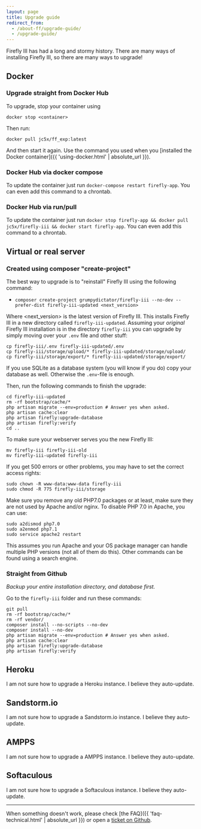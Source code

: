 ```yaml
---
layout: page
title: Upgrade guide
redirect_from:
  - /about-ff/upgrade-guide/
  - /upgrade-guide/
---
```


Firefly III has had a long and stormy history. There are many ways of installing Firefly III, so there are many ways to upgrade!

## Docker
### Upgrade straight from Docker Hub
To upgrade, stop your container using 

```
docker stop <container>
```

Then run:

```
docker pull jc5x/ff_exp:latest
```

And then start it again. Use the command you used when you [installed the Docker container]({{ 'using-docker.html' | absolute_url }}).

### Docker Hub via docker compose
To update the container just run `docker-compose restart firefly-app`. You can even add this command to a chrontab.
### Docker Hub via run/pull
To update the container just run `docker stop firefly-app && docker pull jc5x/firefly-iii && docker start firefly-app`. You can even add this command to a chrontab.

## Virtual or real server
### Created using composer "create-project"
The best way to upgrade is to "reinstall" Firefly III using the following command:

* `composer create-project grumpydictator/firefly-iii --no-dev --prefer-dist firefly-iii-updated <next_version>`

Where <next_version> is the latest version of Firefly III. This installs Firefly III in a new directory called `firefly-iii-updated`. Assuming your _original_ Firefly III installation is in the directory `firefly-iii` you can upgrade by simply moving over your `.env` file and other stuff:

```
cp firefly-iii/.env firefly-iii-updated/.env
cp firefly-iii/storage/upload/* firefly-iii-updated/storage/upload/
cp firefly-iii/storage/export/* firefly-iii-updated/storage/export/
```

If you use SQLite as a database system (you will know if you do) copy your database as well. Otherwise the `.env`-file is enough.

Then, run the following commands to finish the upgrade:

```
cd firefly-iii-updated
rm -rf bootstrap/cache/*
php artisan migrate --env=production # Answer yes when asked.
php artisan cache:clear
php artisan firefly:upgrade-database
php artisan firefly:verify
cd ..
```

To make sure your webserver serves you the new Firefly III:

```
mv firefly-iii firefly-iii-old
mv firefly-iii-updated firefly-iii
```

If you get 500 errors or other problems, you may have to set the correct access rights:

```
sudo chown -R www-data:www-data firefly-iii
sudo chmod -R 775 firefly-iii/storage
```

Make sure you remove any old PHP7.0 packages or at least, make sure they are not used by Apache and/or nginx. To disable PHP 7.0 in Apache, you can use:

```
sudo a2dismod php7.0
sudo a2enmod php7.1
sudo service apache2 restart
```

This assumes you run Apache and your OS package manager can handle multiple PHP versions (not all of them do this). Other commands can be found using a search engine.

### Straight from Github
_Backup your entire installation directory, and database first._

Go to the `firefly-iii` folder and run these commands:

```
git pull
rm -rf bootstrap/cache/*
rm -rf vendor/
composer install --no-scripts --no-dev
composer install --no-dev
php artisan migrate --env=production # Answer yes when asked.
php artisan cache:clear
php artisan firefly:upgrade-database
php artisan firefly:verify
```


## Heroku
I am not sure how to upgrade a Heroku instance. I believe they auto-update.

## Sandstorm.io
I am not sure how to upgrade a Sandstorm.io instance. I believe they auto-update.

## AMPPS
I am not sure how to upgrade a AMPPS instance. I believe they auto-update.

## Softaculous
I am not sure how to upgrade a Softaculous instance. I believe they auto-update.


<hr>

When something doesn't work, please check [the FAQ]({{ 'faq-technical.html' | absolute_url }}) or open a [ticket on Github](https://github.com/firefly-iii/firefly-iii/issues).